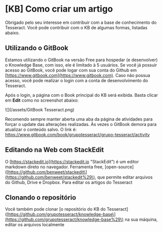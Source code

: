 # \[KB\] Como criar um artigo

Obrigado pelo seu interesse em contribuir com a base de conhecimento do Tesseract. Você pode contribuir com o KB de algumas formas, listadas abaixo.

## Utilizando o GitBook

Estamos utilizando o GitBook na versão Free para hospedar \(e desenvolver\) o Knowledge Base, com isso, ele é limitado à 5 usuários. Se você já possuir acesso ao GitBook, você pode logar com sua conta do Github em [https://www.gitbook.com](https://www.gitbook.com). Caso não possua acesso, você pode realizar o login com a conta de desenvolvimento do Tesseract.

Após o login, a página com o Book principal do KB será exibida. Basta clicar em **Edit** como no screenshot abaixo:

![](/assets/GitBook Tesseract.png)

Recomendo sempre manter aberta uma aba da página de atividades para forçar o update das alterações realizadas. Às vezes o GitBook demora para atualizar o conteúdo salvo. O link é: https://www.gitbook.com/book/grupotesseract/grupo-tesseract/activity

## Editando na Web com StackEdit

O [https://stackedit.io](https://stackedit.io "StackEdit") é um editor markdown direto no navegador. Ferramenta free, \[open-source\]\([https://github.com/benweet/stackedit\](https://github.com/benweet/stackedit%29\), que permite editar arquivos do Github, Drive e Dropbox. Para editar os artigos do Tesseract

## Clonando o repositório

Você também pode clonar \[o repositório do KB do Tesseract\]\([https://github.com/grupotesseract/knowledge-base\](https://github.com/grupotesseract/knowledge-base%29\) na sua máquina, editar os arquivos localmente

<!--stackedit_data:
eyJoaXN0b3J5IjpbLTIxMzU2MjA4MzNdfQ==
-->